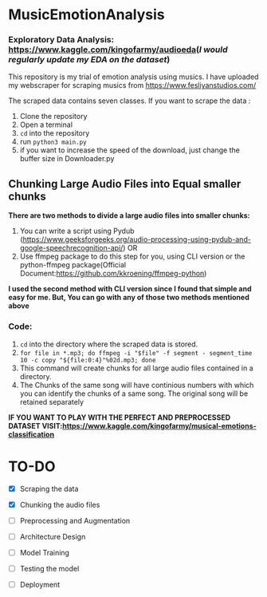 # MusicEmotionAnalysis

### Exploratory Data Analysis: <a>https://www.kaggle.com/kingofarmy/audioeda</a>(*I would regularly update my EDA on the dataset*)

This repository is my trial of emotion analysis using musics. I have uploaded my webscraper for scraping musics from <a>https://www.fesliyanstudios.com/</a>

The scraped data contains seven classes. If you want to scrape the data :
1. Clone the repository
2. Open a terminal
3. `cd` into the repository
4. run `python3 main.py`
5. if you want to increase the speed of the download, just change the buffer size in Downloader.py

## Chunking Large Audio Files into Equal smaller chunks
**There are two methods to divide a large audio files into smaller chunks:**
1. You can write a script using Pydub (<a>https://www.geeksforgeeks.org/audio-processing-using-pydub-and-google-speechrecognition-api/</a>) OR
2. Use ffmpeg package to do this step for you, using CLI version or the python-ffmpeg package(Official Document:<a>https://github.com/kkroening/ffmpeg-python</a>)

**I used the second method with CLI version since I found that simple and easy for me. But, You can go with any of those two methods mentioned above**

  ### Code:
  1. `cd` into the directory where the scraped data is stored.
  2. `for file in *.mp3; do ffmpeg -i "$file" -f segment - segment_time 10 -c copy "${file:0:4}"%02d.mp3; done`
  3. This command will create chunks for all large audio files contained in a directory.
  4. The Chunks of the same song will have continious numbers with which you can identify the chunks of a same song. The original song will be retained separately





**IF YOU WANT TO PLAY WITH THE PERFECT AND PREPROCESSED DATASET VISIT:<a>https://www.kaggle.com/kingofarmy/musical-emotions-classification</a>**




# TO-DO
- [x] Scraping the data
- [x] Chunking the audio files
- [ ] Preprocessing and Augmentation
- [ ] Architecture Design
- [ ] Model Training
- [ ] Testing the model
- [ ] Deployment

